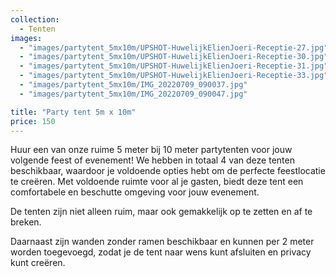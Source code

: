 ```yaml
---
collection:
  - Tenten
images:
  - "images/partytent_5mx10m/UPSHOT-HuwelijkElienJoeri-Receptie-27.jpg"
  - "images/partytent_5mx10m/UPSHOT-HuwelijkElienJoeri-Receptie-30.jpg"
  - "images/partytent_5mx10m/UPSHOT-HuwelijkElienJoeri-Receptie-31.jpg"
  - "images/partytent_5mx10m/UPSHOT-HuwelijkElienJoeri-Receptie-33.jpg"
  - "images/partytent_5mx10m/IMG_20220709_090037.jpg"
  - "images/partytent_5mx10m/IMG_20220709_090047.jpg"

title: "Party tent 5m x 10m"
price: 150
---
```


Huur een van onze ruime 5 meter bij 10 meter partytenten voor jouw volgende feest of evenement! We hebben in totaal 4 van deze tenten beschikbaar, waardoor je voldoende opties hebt om de perfecte feestlocatie te creëren. Met voldoende ruimte voor al je gasten, biedt deze tent een comfortabele en beschutte omgeving voor jouw evenement.

De tenten zijn niet alleen ruim, maar ook gemakkelijk op te zetten en af te breken.

Daarnaast zijn wanden zonder ramen beschikbaar en kunnen per 2 meter worden toegevoegd, zodat je de tent naar wens kunt afsluiten en privacy kunt creëren.
